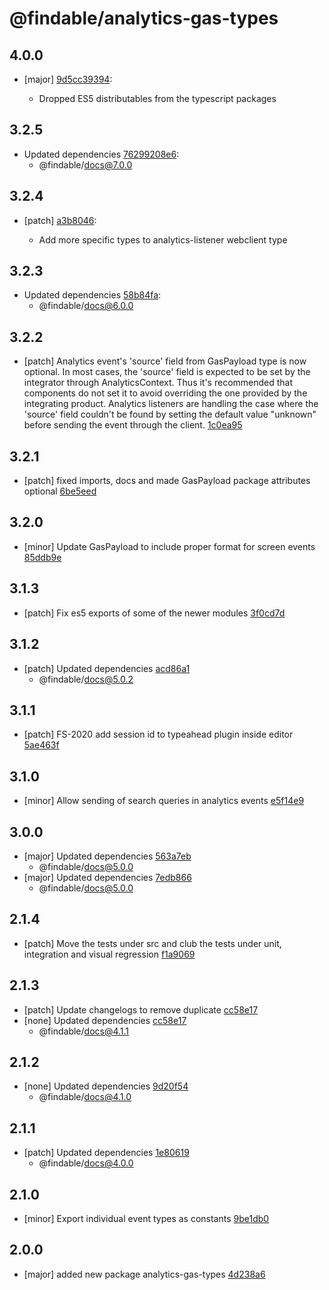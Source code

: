 # @findable/analytics-gas-types

## 4.0.0
- [major] [9d5cc39394](https://github.com/fnamazing/uiKit/commits/9d5cc39394):

  - Dropped ES5 distributables from the typescript packages

## 3.2.5
- Updated dependencies [76299208e6](https://github.com/fnamazing/uiKit/commits/76299208e6):
  - @findable/docs@7.0.0

## 3.2.4
- [patch] [a3b8046](https://github.com/fnamazing/uiKit/commits/a3b8046):

  - Add more specific types to analytics-listener webclient type

## 3.2.3
- Updated dependencies [58b84fa](https://github.com/fnamazing/uiKit/commits/58b84fa):
  - @findable/docs@6.0.0

## 3.2.2
- [patch] Analytics event's 'source' field from GasPayload type is now optional. In most cases, the 'source' field is expected to be set by the integrator through AnalyticsContext. Thus it's recommended that components do not set it to avoid overriding the one provided by the integrating product. Analytics listeners are handling the case where the 'source' field couldn't be found by setting the default value "unknown" before sending the event through the client. [1c0ea95](https://github.com/fnamazing/uiKit/commits/1c0ea95)

## 3.2.1
- [patch] fixed imports, docs and made GasPayload package attributes optional [6be5eed](https://github.com/fnamazing/uiKit/commits/6be5eed)

## 3.2.0
- [minor] Update GasPayload to include proper format for screen events [85ddb9e](https://github.com/fnamazing/uiKit/commits/85ddb9e)

## 3.1.3
- [patch] Fix es5 exports of some of the newer modules [3f0cd7d](https://github.com/fnamazing/uiKit/commits/3f0cd7d)

## 3.1.2
- [patch] Updated dependencies [acd86a1](https://github.com/fnamazing/uiKit/commits/acd86a1)
  - @findable/docs@5.0.2

## 3.1.1
- [patch] FS-2020 add session id to typeahead plugin inside editor [5ae463f](https://github.com/fnamazing/uiKit/commits/5ae463f)

## 3.1.0
- [minor] Allow sending of search queries in analytics events [e5f14e9](https://github.com/fnamazing/uiKit/commits/e5f14e9)

## 3.0.0


- [major] Updated dependencies [563a7eb](https://github.com/fnamazing/uiKit/commits/563a7eb)
  - @findable/docs@5.0.0
- [major] Updated dependencies [7edb866](https://github.com/fnamazing/uiKit/commits/7edb866)
  - @findable/docs@5.0.0

## 2.1.4
- [patch] Move the tests under src and club the tests under unit, integration and visual regression [f1a9069](https://github.com/fnamazing/uiKit/commits/f1a9069)

## 2.1.3
- [patch] Update changelogs to remove duplicate [cc58e17](https://github.com/fnamazing/uiKit/commits/cc58e17)
- [none] Updated dependencies [cc58e17](https://github.com/fnamazing/uiKit/commits/cc58e17)
  - @findable/docs@4.1.1

## 2.1.2
- [none] Updated dependencies [9d20f54](https://github.com/fnamazing/uiKit/commits/9d20f54)
  - @findable/docs@4.1.0

## 2.1.1
- [patch] Updated dependencies [1e80619](https://github.com/fnamazing/uiKit/commits/1e80619)
  - @findable/docs@4.0.0

## 2.1.0
- [minor] Export individual event types as constants [9be1db0](https://github.com/fnamazing/uiKit/commits/9be1db0)

## 2.0.0
- [major] added new package analytics-gas-types [4d238a6](https://github.com/fnamazing/uiKit/commits/4d238a6)
